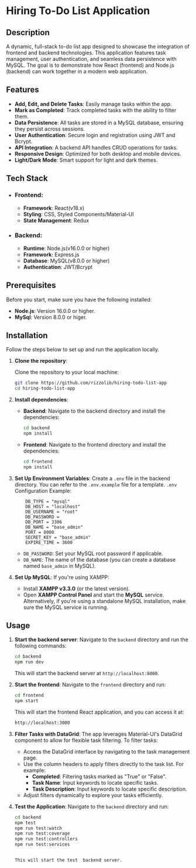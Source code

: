 # Hiring To-Do List Application

## Description
A dynamic, full-stack to-do list app designed to showcase the integration of frontend and backend technologies. This application features task management, user authentication, and seamless data persistence with MySQL. The goal is to demonstrate how React (frontend) and Node.js (backend) can work together in a modern web application.


## Features
- **Add, Edit, and Delete Tasks**: Easily manage tasks within the app.
- **Mark as Completed**: Track completed tasks with the ability to filter them.
- **Data Persistence**: All tasks are stored in a MySQL database, ensuring they persist across sessions.
- **User Authentication**: Secure login and registration using JWT and Bcrypt.
- **API Integration**: A backend API handles CRUD operations for tasks.
- **Responsive Design**: Optimized for both desktop and mobile devices.
- **Light/Dark Mode**: Smart support for light and dark themes.


## Tech Stack
- ### Frontend:
    - **Framework**: React(v18.x)
    - **Styling**: CSS, Styled Components/Material-UI
    - **State Management**: Redux

- ### Backend:
    - **Runtime**: Node.js(v16.0.0 or higher)
    - **Framework**: Express.js
    - **Database**: MySQL(v8.0.0 or higher)
    - **Authentication**: JWT/Bcrypt


## Prerequisites
Before you start, make sure you have the following installed:
- **Node.js**: Version 16.0.0 or higher.
- **MySql**: Version 8.0.0 or higer.


## Installation
Follow the steps below to set up and run the application locally.

1. **Clone the repository**:

    Clone the repository to your local machine:

    ```bash
    git clone https://github.com/rizzolib/hiring-todo-list-app
    cd hiring-todo-list-app
    ```
2. **Install dependencies**:
    - **Backend**:
        Navigate to the backend directory and install the dependencies:
        ```bash
        cd backend
        npm install
        ```
    - **Frontend**:
        Navigate to the frontend directory and install the dependencies:
        ```bash
        cd frontend
        npm install
        ```
3. **Set Up Environment Variables**:
    Create a ```.env``` file in the backend directory. You can refer to the ```.env.example``` file for a template.
    ```.env``` Configuration Example:
    ```env
        DB_TYPE = "mysql"
        DB_HOST = "localhost"
        DB_USERNAME = "root"
        DB_PASSWORD = 
        DB_PORT = 3306
        DB_NAME = "base_admin"
        PORT = 8000
        SECRET_KEY = "base_admin"
        EXPIRE_TIME = 3600

    ```
    - ```DB_PASSWORD```: Set your MySQL root password if applicable.
    - ```DB_NAME```: The name of the database (you can create a database named ```base_admin``` in MySQL).
4. **Set Up MySQL**:
    If you're using XAMPP:
    - Install **XAMPP v3.3.0** (or the latest version).
    - Open **XAMPP Control Panel** and start the **MySQL** service.
    Alternatively, if you're using a standalone MySQL installation, make sure the MySQL service is running.


## Usage

1. **Start the backend server**:
    Navigate to the ```backend``` directory and run the following commands:

    ```bash
    cd backend
    npm run dev
    ```

    This will start the backend server at ```http://localhost:8000```.

2. **Start the frontend**:
    Navigate to the ```frontend``` directory and run:

    ```bash   
    cd frontend
    npm start
    ```

    This will start the frontend React application, and you can access it at:

    ```bash
    http://localhost:3000
    ```

3. **Filter Tasks with DataGrid**:
    The app leverages Material-UI's DataGrid component to allow for flexible task filtering. To filter tasks:
    - Access the DataGrid interface by navigating to the task management page.
    - Use the column headers to apply filters directly to the task list. For example:
        - **Completed**: Filtering tasks marked as "True" or "False".
        - **Task Name**: Input keywords to locate specific tasks.
        - **Task Description**: Input keywords to locate specific description.
    - Adjust filters dynamically to explore your tasks efficiently. 

4. **Test the Application**:
    Navigate to the ```backend``` directory and run:

    ```bash
    cd backend
    npm test
    npm run test:watch
    npm run test:coverage
    npm run test:controllers
    npm run test:services


    This will start the test  backend server. 